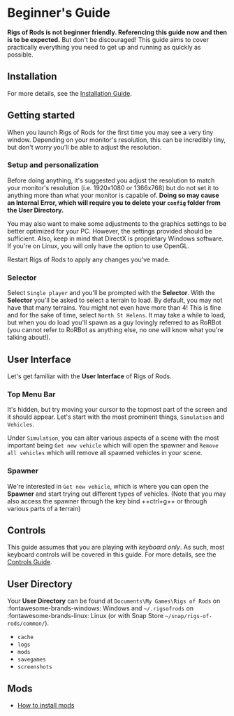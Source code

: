 # Beginner's Guide

**Rigs of Rods is not beginner friendly. Referencing this guide now and then is to be expected.** But don't be discouraged! This guide aims to cover practically everything you need to get up and running as quickly as possible.

## Installation

For more details, see the [Installation Guide](installation.md).

## Getting started

When you launch Rigs of Rods for the first time you may see a very tiny window. Depending on your monitor's resolution, this can be incredibly tiny, but don't worry you'll be able to adjust the resolution.

### Setup and personalization

Before doing anything, it's suggested you adjust the resolution to match your monitor's resolution (i.e. 1920x1080 or 1366x768) but do not set it to anything more than what your monitor is capable of.  **Doing so may cause an Internal Error, which will require you to delete your `config` folder from the User Directory.**

You may also want to make some adjustments to the graphics settings to be better optimized for your PC. However, the settings provided should be sufficient. Also, keep in mind that DirectX is proprietary Windows software. If you're on Linux, you will only have the option to use OpenGL.

Restart Rigs of Rods to apply any changes you've made.

### Selector

Select `Single player` and you'll be prompted with the **Selector**. With the **Selector** you'll be asked to select a terrain to load. By default, you may not have that many terrains. You might not even have more than 4! This is fine and for the sake of time, select `North St Helens`. It may take a while to load, but when you do load you'll spawn as a guy lovingly referred to as RoRBot (you cannot refer to RoRBot as anything else, no one will know what you're talking about!).

## User Interface

Let's get familiar with the **User Interface** of Rigs of Rods.

### Top Menu Bar

It's hidden, but try moving your cursor to the topmost part of the screen and it should appear. Let's start with the most prominent things, `Simulation` and `Vehicles`.

Under `Simulation`, you can alter various aspects of a scene with the most important being `Get new vehicle` which will open the spawner and `Remove all vehicles` which will remove all spawned vehicles in your scene.

### Spawner

We're interested in `Get new vehicle`, which is where you can open the **Spawner** and start trying out different types of vehicles. (Note that you may also access the spawner through the key bind ++ctrl+g++ or through various parts of a terrain)

## Controls

This guide assumes that you are playing with *keyboard only*. As such, most keyboard controls will be covered in this guide. For more details, see the [Controls Guide](controls.md).

## User Directory

Your **User Directory** can be found at `Documents\My Games\Rigs of Rods` on :fontawesome-brands-windows: Windows and `~/.rigsofrods` on :fontawesome-brands-linux: Linux (or with Snap Store `~/snap/rigs-of-rods/common/`).

* `cache`
* `logs`
* `mods`
* `savegames`
* `screenshots`

## Mods
* [How to install mods](how-to-install-mods.md)


